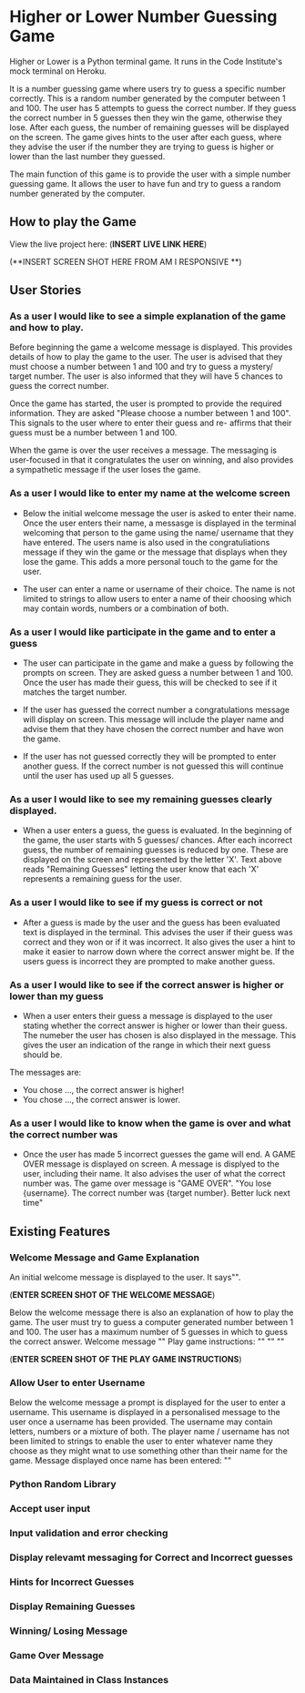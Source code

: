 # Higher or Lower Number Guessing Game

Higher or Lower is a Python terminal game. It runs in the Code Institute's mock terminal on Heroku. 



It is a number guessing game where users try to guess a specific number correctly. This is a random number generated by the computer between 1 and 100. The user has 5 attempts to guess the correct number. If they guess the correct number in 5 guesses then they win the game, otherwise they lose. After each guess, the number of remaining guesses will be displayed on the screen. The game gives hints to the user after each guess, where they advise the user if the number they are trying to guess is higher or lower than the last number they guessed. 



The main function of this game is to provide the user with a simple number guessing game. It allows the user to have fun and try to guess a random number generated by the computer. 

## How to play the Game




View the live project here: (**INSERT LIVE LINK HERE**)



(**INSERT SCREEN SHOT HERE FROM AM I RESPONSIVE **)



## User Stories


### As a user I would like to see a simple explanation of the game and how to play. 

Before beginning the game a welcome message is displayed. This provides details of how to play the game to the user. The user is advised that they must choose a number between 1 and 100 and try to guess a mystery/ target number. The user is also informed that they will have 5 chances to guess the correct number. 

Once the game has started, the user is prompted to provide the required information. They are asked "Please choose a number between 1 and 100". This signals to the user where to enter their guess and re- affirms that their guess must be a number between 1 and 100. 

When the game is over the user receives a message. The messaging is user-focused in that it congratulates the user on winning, and also provides a sympathetic message if the user loses the game. 



### As a user I would like to enter my name at the welcome screen

- Below the initial welcome message the user is asked to enter their name. Once the user enters their name, a messasge is displayed in the terminal welcoming that person to the game using the name/ username that they have entered. The users name is also used in the congratuliations message if they win the game or the message that displays when they lose the game. This adds a more personal touch to the game for the user. 


- The user can enter a name or username of their choice. The name is not limited to strings to allow users to enter a name of their choosing which may contain words, numbers or a combination of both.


### As a user I would like participate in the game and to enter a guess 

- The user can participate in the game and make a guess by following the prompts on screen. They are asked guess a number between 1 and 100. Once the user has made their guess, this will be checked to see if it matches the target number. 


- If the user has guessed the correct number a congratulations message will display on screen. This message will include the player name and advise them that they have chosen the correct number and have won the game.


- If the user has not guessed correctly they will be prompted to enter another guess. If the correct number is not guessed this will continue until the user has used up all 5 guesses. 



### As a user I would like to see my remaining guesses clearly displayed. 

- When a user enters a guess, the guess is evaluated. In the beginning of the game, the user starts with 5 guesses/ chances. After each incorrect guess, the number of remaining guesses is reduced by one. These are displayed on the screen and represented by the letter 'X'. Text above reads "Remaining Guesses" letting the user know that each 'X' represents a remaining guess for the user. 


### As a user I would like to see if my guess is correct or not

- After a guess is made by the user and the guess has been evaluated text is displayed in the terminal. This advises the user if their guess was correct and they won or if it was incorrect. It also gives the user a hint to make it easier to narrow down where the correct answer might be. If the users guess is incorrect they are prompted to make another guess. 

### As a user I would like to see if the correct answer is higher or lower than my guess

- When a user enters their guess a message is displayed to the user stating whether the correct answer is higher or lower than their guess. The numeber the user has chosen is also displayed in the message. This gives the user an indication of the range in which their next guess should be. 

The messages are:
- You chose ..., the correct answer is higher!
- You chose ..., the correct answer is lower. 

### As a user I would like to know when the game is over and what the correct number was

- Once the user has made 5 incorrect guesses the game will end. A GAME OVER message is displayed on screen. A message is displyed to the user, including their name. It also advises the user of what the correct number was. The game over message is "GAME OVER". "You lose {username}. The correct number was {target number}. Better luck next time"

## Existing Features

### Welcome Message and Game Explanation

An initial welcome message is displayed to the user. It says"".

(**ENTER SCREEN SHOT OF THE WELCOME MESSAGE**)


Below the welcome message there is also an explanation of how to play the game. The user must try to guess a computer generated number between 1 and 100. The user has a maximum number of 5 guesses in which to guess the correct answer. 
Welcome message ""
Play game instructions:
""
""
""

(**ENTER SCREEN SHOT OF THE PLAY GAME INSTRUCTIONS**)


### Allow User to enter Username

Below the welcome message a prompt is displayed for the user to enter a username. This username is displayed in a personalised message to the user once a username has been provided. The username may contain letters, numbers or a mixture of both. The player name / username has not been limited to strings to enable the user to enter whatever name they choose as they might wnat to use something other than their name for the game. 
Message displayed once name has been entered: ""

### Python Random Library

### Accept user input

### Input validation and error checking

### Display relevamt messaging for Correct and Incorrect guesses

### Hints for Incorrect Guesses

### Display Remaining Guesses

### Winning/ Losing Message

### Game Over Message

### Data Maintained in Class Instances









